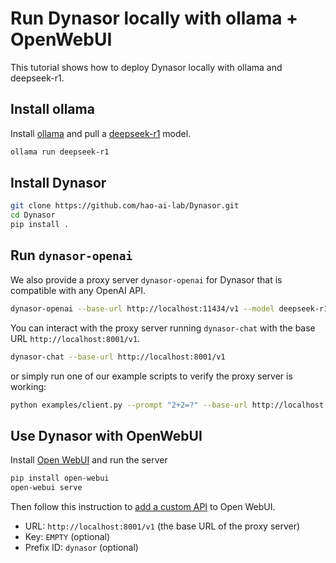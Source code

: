 # Run Dynasor locally with ollama + OpenWebUI

This tutorial shows how to deploy Dynasor locally with ollama and deepseek-r1.

## Install ollama

Install [ollama](https://ollama.com/download) and pull a [deepseek-r1](https://ollama.com/library/deepseek-r1) model.
```bash
ollama run deepseek-r1
```

## Install Dynasor

```bash
git clone https://github.com/hao-ai-lab/Dynasor.git
cd Dynasor
pip install .
```

## Run `dynasor-openai`

We also provide a proxy server `dynasor-openai` for Dynasor that is compatible with any OpenAI API.

```bash
dynasor-openai --base-url http://localhost:11434/v1 --model deepseek-r1 --port 8001
```

You can interact with the proxy server running `dynasor-chat` with the base URL `http://localhost:8001/v1`.

```bash
dynasor-chat --base-url http://localhost:8001/v1
```

or simply run one of our example scripts to verify the proxy server is working:

```bash
python examples/client.py --prompt "2+2=?" --base-url http://localhost:8001/v1
```

## Use Dynasor with OpenWebUI

Install [Open WebUI](https://github.com/open-webui/open-webui) and run the server
```bash
pip install open-webui
open-webui serve
```

Then follow this instruction to [add a custom API](https://docs.openwebui.com/tutorials/integrations/amazon-bedrock#step-3-add-connection-in-open-webui) to Open WebUI.
- URL: `http://localhost:8001/v1` (the base URL of the proxy server)
- Key: `EMPTY` (optional)
- Prefix ID: `dynasor` (optional)


